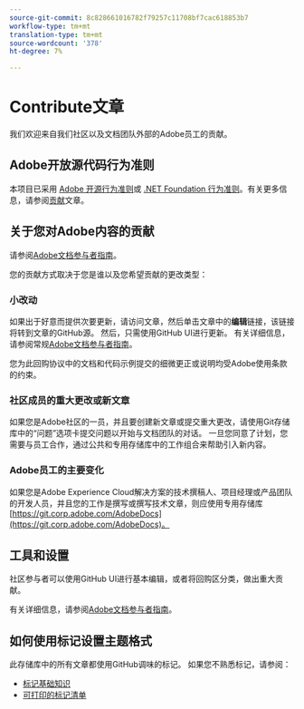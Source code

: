 ```yaml
---
source-git-commit: 8c828661016782f79257c11708bf7cac618853b7
workflow-type: tm+mt
translation-type: tm+mt
source-wordcount: '378'
ht-degree: 7%

---
```

# Contribute文章

我们欢迎来自我们社区以及文档团队外部的Adobe员工的贡献。

## Adobe开放源代码行为准则

本项目已采用 [Adobe 开源行为准则](code-of-conduct.md)或 [.NET Foundation 行为准则](https://dotnetfoundation.org/code-of-conduct)。有关更多信息，请参阅[贡献](contributing.md)文章。

## 关于您对Adobe内容的贡献

请参阅[Adobe文档参与者指南](https://docs.adobe.com/content/help/en/contributor/contributor-guide/introduction.html)。

您的贡献方式取决于您是谁以及您希望贡献的更改类型：

### 小改动

如果出于好意而提供次要更新，请访问文章，然后单击文章中的&#x200B;**编辑**&#x200B;链接，该链接将转到文章的GitHub源。 然后，只需使用GitHub UI进行更新。 有关详细信息，请参阅常规[Adobe文档参与者指南](https://docs.adobe.com/content/help/en/contributor/contributor-guide/introduction.html)。

您为此回购协议中的文档和代码示例提交的细微更正或说明均受Adobe使用条款的约束。

### 社区成员的重大更改或新文章

如果您是Adobe社区的一员，并且要创建新文章或提交重大更改，请使用Git存储库中的“问题”选项卡提交问题以开始与文档团队的对话。 一旦您同意了计划，您需要与员工合作，通过公共和专用存储库中的工作组合来帮助引入新内容。

<!--
If you submit a pull request with significant changes to documentation and code examples, you'll see a message in the pull request asking you to submit an online contribution license agreement (CLA). We need you to complete the online form before we can review your pull request.
-->

### Adobe员工的主要变化

如果您是Adobe Experience Cloud解决方案的技术撰稿人、项目经理或产品团队的开发人员，并且您的工作是撰写或撰写技术文章，则应使用专用存储库[https://git.corp.adobe.com/AdobeDocs](https://git.corp.adobe.com/AdobeDocs)。 <!--Employees from other parts of the Adobe world should use the public repo for minor updates.-->

## 工具和设置

社区参与者可以使用GitHub UI进行基本编辑，或者将回购区分类，做出重大贡献。

有关详细信息，请参阅[Adobe文档参与者指南](https://docs.adobe.com/content/help/en/contributor/contributor-guide/introduction.html)。

## 如何使用标记设置主题格式

此存储库中的所有文章都使用GitHub调味的标记。 如果您不熟悉标记，请参阅：

* [标记基础知识](https://help.github.com/articles/markdown-basics/)
* [可打印的标记清单](https://guides.github.com/pdfs/markdown-cheatsheet-online.pdf)

<!--
## Labels

In the public repository, automated labels are assigned to pull requests to help us manage the pull request workflow and to help let you know what's going on with your pull request:

* **Change sent to author**: The author has been notified of the pending pull request.
* **ready-to-merge**: Ready for review by our pull request review team.
-->
